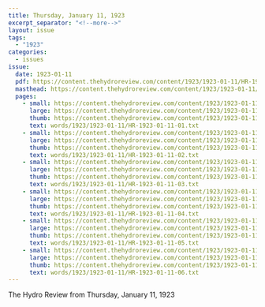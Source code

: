 ```yaml
---
title: Thursday, January 11, 1923
excerpt_separator: "<!--more-->"
layout: issue
tags:
  - "1923"
categories:
  - issues
issue:
  date: 1923-01-11
  pdf: https://content.thehydroreview.com/content/1923/1923-01-11/HR-1923-01-11.pdf
  masthead: https://content.thehydroreview.com/content/1923/1923-01-11/masthead/HR-1923-01-11.jpg
  pages:
    - small: https://content.thehydroreview.com/content/1923/1923-01-11/small/HR-1923-01-11-01.jpg
      large: https://content.thehydroreview.com/content/1923/1923-01-11/large/HR-1923-01-11-01.jpg
      thumb: https://content.thehydroreview.com/content/1923/1923-01-11/thumbnails/HR-1923-01-11-01.jpg
      text: words/1923/1923-01-11/HR-1923-01-11-01.txt
    - small: https://content.thehydroreview.com/content/1923/1923-01-11/small/HR-1923-01-11-02.jpg
      large: https://content.thehydroreview.com/content/1923/1923-01-11/large/HR-1923-01-11-02.jpg
      thumb: https://content.thehydroreview.com/content/1923/1923-01-11/thumbnails/HR-1923-01-11-02.jpg
      text: words/1923/1923-01-11/HR-1923-01-11-02.txt
    - small: https://content.thehydroreview.com/content/1923/1923-01-11/small/HR-1923-01-11-03.jpg
      large: https://content.thehydroreview.com/content/1923/1923-01-11/large/HR-1923-01-11-03.jpg
      thumb: https://content.thehydroreview.com/content/1923/1923-01-11/thumbnails/HR-1923-01-11-03.jpg
      text: words/1923/1923-01-11/HR-1923-01-11-03.txt
    - small: https://content.thehydroreview.com/content/1923/1923-01-11/small/HR-1923-01-11-04.jpg
      large: https://content.thehydroreview.com/content/1923/1923-01-11/large/HR-1923-01-11-04.jpg
      thumb: https://content.thehydroreview.com/content/1923/1923-01-11/thumbnails/HR-1923-01-11-04.jpg
      text: words/1923/1923-01-11/HR-1923-01-11-04.txt
    - small: https://content.thehydroreview.com/content/1923/1923-01-11/small/HR-1923-01-11-05.jpg
      large: https://content.thehydroreview.com/content/1923/1923-01-11/large/HR-1923-01-11-05.jpg
      thumb: https://content.thehydroreview.com/content/1923/1923-01-11/thumbnails/HR-1923-01-11-05.jpg
      text: words/1923/1923-01-11/HR-1923-01-11-05.txt
    - small: https://content.thehydroreview.com/content/1923/1923-01-11/small/HR-1923-01-11-06.jpg
      large: https://content.thehydroreview.com/content/1923/1923-01-11/large/HR-1923-01-11-06.jpg
      thumb: https://content.thehydroreview.com/content/1923/1923-01-11/thumbnails/HR-1923-01-11-06.jpg
      text: words/1923/1923-01-11/HR-1923-01-11-06.txt
---
```


The Hydro Review from Thursday, January 11, 1923

<!--more-->


